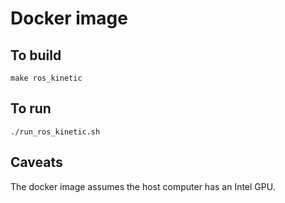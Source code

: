 # Docker image

## To build

```
make ros_kinetic
```

## To run

```
./run_ros_kinetic.sh
```

## Caveats

The docker image assumes the host computer has an Intel GPU.

